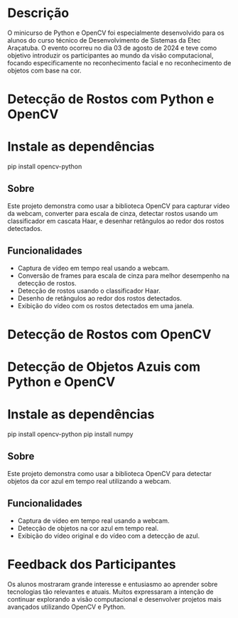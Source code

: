 # Descrição

O minicurso de Python e OpenCV foi especialmente desenvolvido para os alunos do curso técnico de Desenvolvimento de Sistemas da Etec Araçatuba. O evento ocorreu no dia 03 de agosto de 2024 e teve como objetivo introduzir os participantes ao mundo da visão computacional, focando especificamente no reconhecimento facial e no reconhecimento de objetos com base na cor.

# Detecção de Rostos com Python e OpenCV

# Instale as dependências
pip install opencv-python

## Sobre

Este projeto demonstra como usar a biblioteca OpenCV para capturar vídeo da webcam, converter para escala de cinza, detectar rostos usando um classificador em cascata Haar, e desenhar retângulos ao redor dos rostos detectados.

## Funcionalidades

- Captura de vídeo em tempo real usando a webcam.
- Conversão de frames para escala de cinza para melhor desempenho na detecção de rostos.
- Detecção de rostos usando o classificador Haar.
- Desenho de retângulos ao redor dos rostos detectados.
- Exibição do vídeo com os rostos detectados em uma janela.

# Detecção de Rostos com OpenCV

# Detecção de Objetos Azuis com Python e OpenCV

# Instale as dependências
pip install opencv-python
pip install numpy

## Sobre

Este projeto demonstra como usar a biblioteca OpenCV para detectar objetos da cor azul em tempo real utilizando a webcam.

## Funcionalidades

- Captura de vídeo em tempo real usando a webcam.
- Detecção de objetos na cor azul em tempo real.
- Exibição do vídeo original e do vídeo com a detecção de azul.

# Feedback dos Participantes

Os alunos mostraram grande interesse e entusiasmo ao aprender sobre tecnologias tão relevantes e atuais. Muitos expressaram a intenção de continuar explorando a visão computacional e desenvolver projetos mais avançados utilizando OpenCV e Python.
